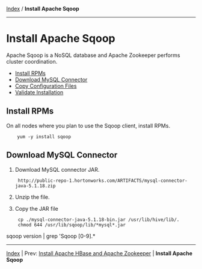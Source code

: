 [Index](./index.md)
/
**Install Apache Sqoop**

------

Install Apache Sqoop
=====

Apache Sqoop is a NoSQL database and Apache Zookeeper performs cluster coordination.

* [Install RPMs](#install-rpms)
* [Download MySQL Connector](#download-mysql-connector)
* [Copy Configuration Files](#copy-configuration-files)
* [Validate Installation](#validate-installation)

Install RPMs
----

On all nodes where you plan to use the Sqoop client, install RPMs.

        yum -y install sqoop


Download MySQL Connector
---

1. Download MySQL connector JAR.

        http://public-repo-1.hortonworks.com/ARTIFACTS/mysql-connector-java-5.1.18.zip
    
2. Unzip the file.

3. Copy the JAR file

        cp ./mysql-connector-java-5.1.18-bin.jar /usr/lib/hive/lib/.
        chmod 644 /usr/lib/sqoop/lib/*mysql*.jar


sqoop version | grep 'Sqoop [0-9].*

------

[Index](./index.md)
|
Prev: [Install Apache HBase and Apache Zookeeper](./apache-hbase-zookeeper.md)
|
**Install Apache Sqoop**